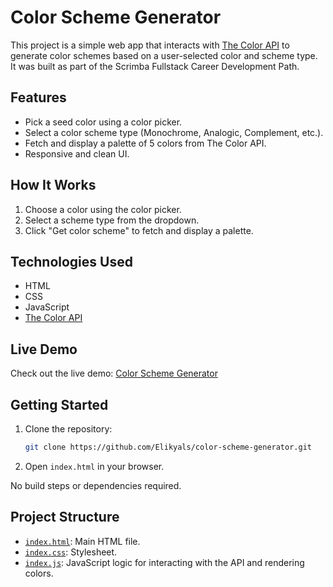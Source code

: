 # Color Scheme Generator

This project is a simple web app that interacts with [The Color API](https://www.thecolorapi.com/) to generate color schemes based on a user-selected color and scheme type. It was built as part of the Scrimba Fullstack Career Development Path.

## Features

- Pick a seed color using a color picker.
- Select a color scheme type (Monochrome, Analogic, Complement, etc.).
- Fetch and display a palette of 5 colors from The Color API.
- Responsive and clean UI.

## How It Works

1. Choose a color using the color picker.
2. Select a scheme type from the dropdown.
3. Click "Get color scheme" to fetch and display a palette.

## Technologies Used

- HTML
- CSS
- JavaScript
- [The Color API](https://www.thecolorapi.com/)

## Live Demo

Check out the live demo: [Color Scheme Generator](https://color-scheme-generator-kain.netlify.app/)

## Getting Started

1. Clone the repository:
    ```sh
    git clone https://github.com/Elikyals/color-scheme-generator.git
    ```
2. Open `index.html` in your browser.

No build steps or dependencies required.

## Project Structure

- [`index.html`](index.html): Main HTML file.
- [`index.css`](index.css): Stylesheet.
- [`index.js`](index.js): JavaScript logic for interacting with the API and rendering colors.
